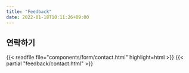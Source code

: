 ```yaml
---
title: "Feedback"
date: 2022-01-18T10:11:26+09:00
---
```


## 연락하기

{{< readfile file="components/form/contact.html" highlight=html >}}
{{< partial "feedback/contact.html" >}}
